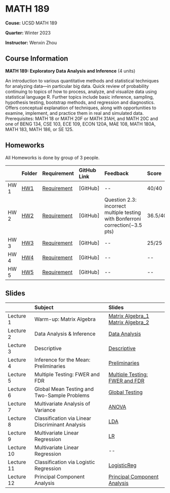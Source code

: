 # MATH 189

**Couse:** UCSD MATH 189

**Quarter:** Winter 2023

**Instructor:** Wenxin Zhou

## Course Information

**MATH 189: Exploratory Data Analysis and Inference** (4 units)

An introduction to various quantitative methods and statistical techniques for analyzing data—in particular big data. Quick review of probability continuing to topics of how to process, analyze, and visualize data using statistical language R. Further topics include basic inference, sampling, hypothesis testing, bootstrap methods, and regression and diagnostics. Offers conceptual explanation of techniques, along with opportunities to examine, implement, and practice them in real and simulated data. Prerequisites: MATH 18 or MATH 20F or MATH 31AH, and MATH 20C and one of BENG 134, CSE 103, ECE 109, ECON 120A, MAE 108, MATH 180A, MATH 183, MATH 186, or SE 125.

## Homeworks
All Homeworks is done by group of 3 people.

|       |Folder |Requirement   |GitHub Link   |Feedback   |Score  |
|:------|:------|:-------------|:-------------|:----------|:------|
|HW 1 |[HW1](./HW1) |[Requirement](./HW1/HW1.pdf)|[GitHub] |--  |40/40    |
|HW 2 |[HW2](./HW2) |[Requirement](./HW2/HW2.pdf)|[GitHub] |Question 2.3: incorrect multiple testing with Bonferroni correction(−3.5 pts)  |36.5/40    |
|HW 3 |[HW3](./HW3) |[Requirement](./HW3/HW3.pdf)|[GitHub] |--  |25/25    |
|HW 4 |[HW4](./HW4) |[Requirement](./HW4/HW4.pdf)|[GitHub] |--  |--    |
|HW 5 |[HW5](./HW5) |[Requirement](./HW5/HW5.pdf)|[GitHub] |--  |--    |

## Slides
|       |Subject    |Slides   |
|:------|:----------|:-------------|
|Lecture 1 |Warm-up: Matrix Algebra |[Matrix Algebra_1](./slides/Week1a.pdf)  [Matrix Algebra_2](./slides/Week1_PS.pdf) |
|Lecture 2 |Data Analysis & Inference |[Data Analysis](./slides/Week1_Visualization.pdf) |
|Lecture 3 |Descriptive |[Descriptive](./slides/Week2_Descriptive.pdf) |
|Lecture 4 |Inference for the Mean: Preliminaries |[Preliminaries](./slides/Week2_Inference.pdf) |
|Lecture 5 |Multiple Testing: FWER and FDR |[Multiple Testing: FWER and FDR](./slides/Week3_MultipleTesting.pdf) |
|Lecture 6 |Global Mean Testing and Two-Sample Problems |[Global Testing](./slides/Week3_GlobalTesting.pdf) |
|Lecture 7 |Multivariate Analysis of Variance |[ANOVA](./slides/Week4_ANOVA.pdf) |
|Lecture 8 |Classification via Linear Discriminant Analysis |[LDA](./slides/Week4_LDA.pdf) |
|Lecture 9 |Multivariate Linear Regression |[LR](./slides/Week5_LR.pdf) |
|Lecture 10 |Multivariate Linear Regression |-- |
|Lecture 11 |Classification via Logistic Regression |[LogisticReg](./slides/Week6_LogisticReg.pdf) |
|Lecture 12 |Principal Component Analysis |[Principal Component Analysis](./slides//Week6_PCA.pdf) |